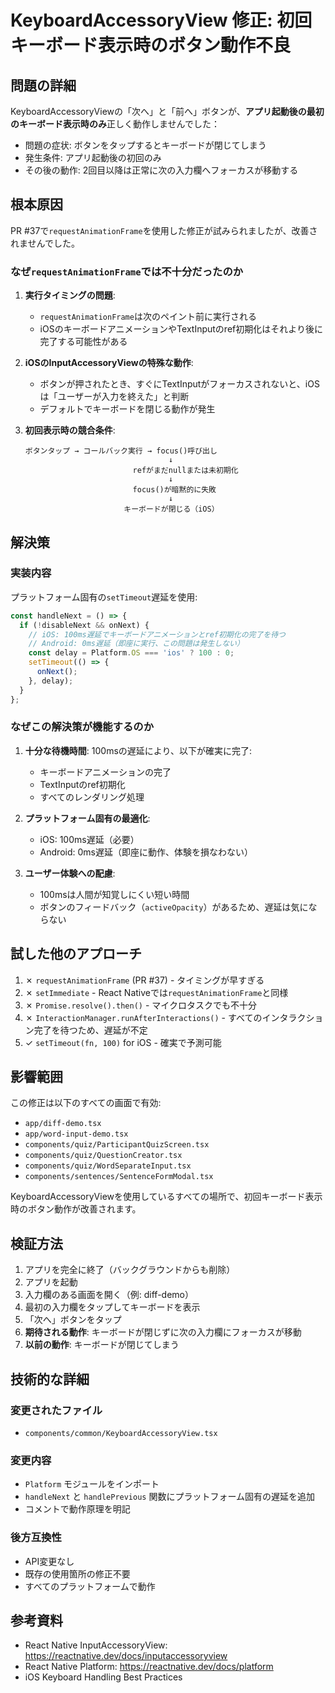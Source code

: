 # KeyboardAccessoryView 修正: 初回キーボード表示時のボタン動作不良

## 問題の詳細

KeyboardAccessoryViewの「次へ」と「前へ」ボタンが、**アプリ起動後の最初のキーボード表示時のみ**正しく動作しませんでした：

- 問題の症状: ボタンをタップするとキーボードが閉じてしまう
- 発生条件: アプリ起動後の初回のみ
- その後の動作: 2回目以降は正常に次の入力欄へフォーカスが移動する

## 根本原因

PR #37で`requestAnimationFrame`を使用した修正が試みられましたが、改善されませんでした。

### なぜ`requestAnimationFrame`では不十分だったのか

1. **実行タイミングの問題**:
   - `requestAnimationFrame`は次のペイント前に実行される
   - iOSのキーボードアニメーションやTextInputのref初期化はそれより後に完了する可能性がある

2. **iOSのInputAccessoryViewの特殊な動作**:
   - ボタンが押されたとき、すぐにTextInputがフォーカスされないと、iOS は「ユーザーが入力を終えた」と判断
   - デフォルトでキーボードを閉じる動作が発生

3. **初回表示時の競合条件**:
   ```
   ボタンタップ → コールバック実行 → focus()呼び出し
                                   ↓
                           refがまだnullまたは未初期化
                                   ↓
                           focus()が暗黙的に失敗
                                   ↓
                         キーボードが閉じる（iOS）
   ```

## 解決策

### 実装内容

プラットフォーム固有の`setTimeout`遅延を使用:

```typescript
const handleNext = () => {
  if (!disableNext && onNext) {
    // iOS: 100ms遅延でキーボードアニメーションとref初期化の完了を待つ
    // Android: 0ms遅延（即座に実行、この問題は発生しない）
    const delay = Platform.OS === 'ios' ? 100 : 0;
    setTimeout(() => {
      onNext();
    }, delay);
  }
};
```

### なぜこの解決策が機能するのか

1. **十分な待機時間**: 100msの遅延により、以下が確実に完了:
   - キーボードアニメーションの完了
   - TextInputのref初期化
   - すべてのレンダリング処理

2. **プラットフォーム固有の最適化**:
   - iOS: 100ms遅延（必要）
   - Android: 0ms遅延（即座に動作、体験を損なわない）

3. **ユーザー体験への配慮**:
   - 100msは人間が知覚しにくい短い時間
   - ボタンのフィードバック（`activeOpacity`）があるため、遅延は気にならない

## 試した他のアプローチ

1. ✗ `requestAnimationFrame` (PR #37) - タイミングが早すぎる
2. ✗ `setImmediate` - React Nativeでは`requestAnimationFrame`と同様
3. ✗ `Promise.resolve().then()` - マイクロタスクでも不十分
4. ✗ `InteractionManager.runAfterInteractions()` - すべてのインタラクション完了を待つため、遅延が不定
5. ✓ `setTimeout(fn, 100)` for iOS - 確実で予測可能

## 影響範囲

この修正は以下のすべての画面で有効:
- `app/diff-demo.tsx`
- `app/word-input-demo.tsx`
- `components/quiz/ParticipantQuizScreen.tsx`
- `components/quiz/QuestionCreator.tsx`
- `components/quiz/WordSeparateInput.tsx`
- `components/sentences/SentenceFormModal.tsx`

KeyboardAccessoryViewを使用しているすべての場所で、初回キーボード表示時のボタン動作が改善されます。

## 検証方法

1. アプリを完全に終了（バックグラウンドからも削除）
2. アプリを起動
3. 入力欄のある画面を開く（例: diff-demo）
4. 最初の入力欄をタップしてキーボードを表示
5. 「次へ」ボタンをタップ
6. **期待される動作**: キーボードが閉じずに次の入力欄にフォーカスが移動
7. **以前の動作**: キーボードが閉じてしまう

## 技術的な詳細

### 変更されたファイル

- `components/common/KeyboardAccessoryView.tsx`

### 変更内容

- `Platform` モジュールをインポート
- `handleNext` と `handlePrevious` 関数にプラットフォーム固有の遅延を追加
- コメントで動作原理を明記

### 後方互換性

- API変更なし
- 既存の使用箇所の修正不要
- すべてのプラットフォームで動作

## 参考資料

- React Native InputAccessoryView: https://reactnative.dev/docs/inputaccessoryview
- React Native Platform: https://reactnative.dev/docs/platform
- iOS Keyboard Handling Best Practices

